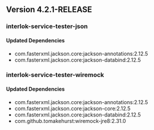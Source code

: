 ## Version 4.2.1-RELEASE ##

### interlok-service-tester-json ###

#### Updated Dependencies ####
- com.fasterxml.jackson.core:jackson-annotations:2.12.5
- com.fasterxml.jackson.core:jackson-databind:2.12.5

### interlok-service-tester-wiremock ###

#### Updated Dependencies ####
- com.fasterxml.jackson.core:jackson-annotations:2.12.5
- com.fasterxml.jackson.core:jackson-core:2.12.5
- com.fasterxml.jackson.core:jackson-databind:2.12.5
- com.github.tomakehurst:wiremock-jre8:2.31.0
